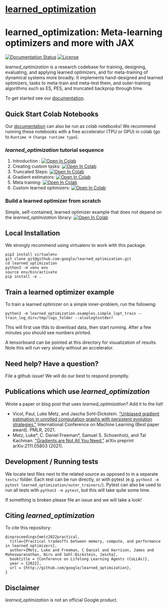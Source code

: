 # [learned_optimization](https://github.com/google/learned_optimization)

# learned\_optimization: Meta-learning optimizers and more with JAX

[![Documentation Status](https://readthedocs.org/projects/learned-optimization/badge/?version=latest)](https://learned-optimization.readthedocs.io/en/latest/?badge=latest)
[![License](https://img.shields.io/badge/License-Apache_2.0-blue.svg)](https://opensource.org/licenses/Apache-2.0)

*learned\_optimization* is a research codebase for training, designing, evaluating, and applying learned
optimizers, and for meta-training of dynamical systems more broadly. It implements hand-designed and learned optimizers, tasks to meta-train and meta-test them, and outer-training algorithms such as ES, PES, and truncated backprop through time.

To get started see our [documentation](https://learned-optimization.readthedocs.io/en/latest/).

## Quick Start Colab Notebooks
Our [documentation](https://learned-optimization.readthedocs.io/en/latest/) can also be run as colab notebooks! We recommend running these notebooks with a free accelerator (TPU or GPU) in colab (go to `Runtime` -> `Change runtime type`).

### *learned\_optimization* tutorial sequence

1. Introduction : <a href="https://colab.research.google.com/github/google/learned_optimization/blob/main/docs/notebooks/Part1_Introduction.ipynb" target="_parent"><img src="https://colab.research.google.com/assets/colab-badge.svg" alt="Open In Colab"/></a>
2. Creating custom tasks: <a href="https://colab.research.google.com/github/google/learned_optimization/blob/main/docs/notebooks/Part2_CustomTasks.ipynb" target="_parent"><img src="https://colab.research.google.com/assets/colab-badge.svg" alt="Open In Colab"/></a>
3. Truncated Steps: <a href="https://colab.research.google.com/github/google/learned_optimization/blob/main/docs/notebooks/Part3_Truncation_TruncatedStep.ipynb" target="_parent"><img src="https://colab.research.google.com/assets/colab-badge.svg" alt="Open In Colab"/></a>
4. Gradient estimators: <a href="https://colab.research.google.com/github/google/learned_optimization/blob/main/docs/notebooks/Part4_GradientEstimators.ipynb" target="_parent"><img src="https://colab.research.google.com/assets/colab-badge.svg" alt="Open In Colab"/></a>
5. Meta training: <a href="https://colab.research.google.com/github/google/learned_optimization/blob/main/docs/notebooks/Part5_Meta_training_with_GradientLearner.ipynb" target="_parent"><img src="https://colab.research.google.com/assets/colab-badge.svg" alt="Open In Colab"/></a>
9. Custom learned optimizers: <a href="https://colab.research.google.com/github/google/learned_optimization/blob/main/docs/notebooks/Part6_custom_learned_optimizers.ipynb" target="_parent"><img src="https://colab.research.google.com/assets/colab-badge.svg" alt="Open In Colab"/></a>

### Build a learned optimizer from scratch

Simple, self-contained, learned optimizer example that does not depend on the *learned\_optimization* library:
<a href="https://colab.research.google.com/github/google/learned_optimization/blob/main/docs/notebooks/no_dependency_learned_optimizer.ipynb" target="_parent"><img src="https://colab.research.google.com/assets/colab-badge.svg" alt="Open In Colab"/></a>


## Local Installation
We strongly recommend using virtualenv to work with this package.

```
pip3 install virtualenv
git clone git@github.com:google/learned_optimization.git
cd learned_optimization
python3 -m venv env
source env/bin/activate
pip install -e .
```

## Train a learned optimizer example
To train a learned optimizer on a simple inner-problem, run the following:

`python3 -m learned_optimization.examples.simple_lopt_train --train_log_dir=/tmp/logs_folder --alsologtostderr`

This will first use tfds to download data, then start running. After a few minutes you should see numbers printed.

A tensorboard can be pointed at this directory for visualization of results. Note this will run very slowly without an accelerator.

## Need help? Have a question?
File a github issue! We will do our best to respond promptly.

## Publications which use *learned\_optimization*
Wrote a paper or blog post that uses *learned\_optimization*? Add it to the list!

* Vicol, Paul, Luke Metz, and Jascha Sohl-Dickstein. ["Unbiased gradient estimation in unrolled computation graphs with persistent evolution strategies."](https://arxiv.org/abs/2112.13835) International Conference on Machine Learning (Best paper award). PMLR, 2021.
* Metz, Luke*, C. Daniel Freeman*, Samuel S. Schoenholz, and Tal Kachman. ["Gradients are Not All You Need."](https://arxiv.org/abs/2111.05803) arXiv preprint arXiv:2111.05803 (2021).

## Development / Running tests
We locate test files next to the related source as opposed to in a separate `tests/` folder.
Each test can be run directly, or with pytest (e.g. `python3 -m pytest learned_optimization/outer_trainers/`). Pytest can also be used to run all tests with `python3 -m pytest`, but this will take quite some time.

If something is broken please file an issue and we will take a look!

## Citing *learned\_optimization*

To cite this repository:

```
@inproceedings{metz2022practical,
  title={Practical tradeoffs between memory, compute, and performance in learned optimizers},
  author={Metz, Luke and Freeman, C Daniel and Harrison, James and Maheswaranathan, Niru and Sohl-Dickstein, Jascha},
  booktitle = {Conference on Lifelong Learning Agents (CoLLAs)},
  year = {2022},
  url = {http://github.com/google/learned_optimization},
}
```

## Disclaimer

*learned\_optimization* is not an official Google product.
